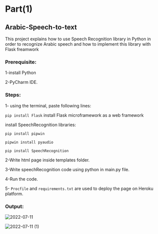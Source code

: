 # Part(1)
## Arabic-Speech-to-text
This project explains how to use Speech Recognition library in Python in order to recognize Arabic speech and how to implement this library with Flask freamwork

### Prerequisite:
1-install Python

2-PyCharm IDE.

### Steps:
1- using the terminal, paste following lines:

`pip install Flask`
install Flask microframework as a web framework

install SpeechRecognition libraries:

`pip install pipwin`

`pipwin install pyaudio`

`pip install SpeechRecognition`

2-Write html page inside templates folder.

3-Write speechRecognition code using python in main.py file.

4-Run the code.

5- `Procfile` and `requirements.txt` are used to deploy the page on Heroku platform.


### Output:

![2022-07-11](https://user-images.githubusercontent.com/73133501/178298045-25f7df98-f60b-4cae-b4a7-ef74043d50d9.png)


![2022-07-11 (1)](https://user-images.githubusercontent.com/73133501/178298177-1a9cb8ef-ccda-4b72-867f-a331fce0c377.png)






